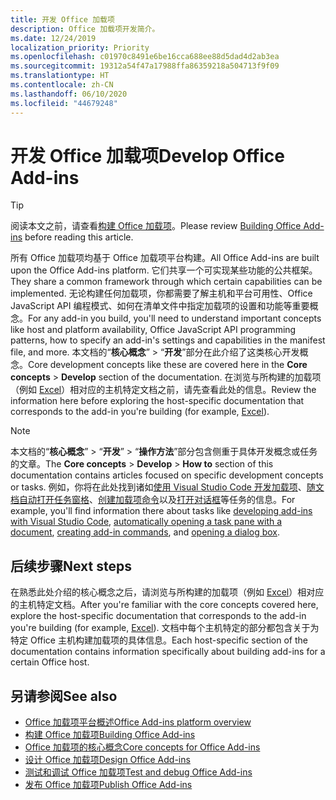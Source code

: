 ```yaml
---
title: 开发 Office 加载项
description: Office 加载项开发简介。
ms.date: 12/24/2019
localization_priority: Priority
ms.openlocfilehash: c01970c8491e6be16cca688ee88d5dad4d2ab3ea
ms.sourcegitcommit: 19312a54f47a17988ffa86359218a504713f9f09
ms.translationtype: HT
ms.contentlocale: zh-CN
ms.lasthandoff: 06/10/2020
ms.locfileid: "44679248"
---
```

# <a name="develop-office-add-ins"></a><span data-ttu-id="9883a-103">开发 Office 加载项</span><span class="sxs-lookup"><span data-stu-id="9883a-103">Develop Office Add-ins</span></span>

> [!TIP]
> <span data-ttu-id="9883a-104">阅读本文之前，请查看[构建 Office 加载项](../overview/office-add-ins-fundamentals.md)。</span><span class="sxs-lookup"><span data-stu-id="9883a-104">Please review [Building Office Add-ins](../overview/office-add-ins-fundamentals.md) before reading this article.</span></span>

<span data-ttu-id="9883a-105">所有 Office 加载项均基于 Office 加载项平台构建。</span><span class="sxs-lookup"><span data-stu-id="9883a-105">All Office Add-ins are built upon the Office Add-ins platform.</span></span> <span data-ttu-id="9883a-106">它们共享一个可实现某些功能的公共框架。</span><span class="sxs-lookup"><span data-stu-id="9883a-106">They share a common framework through which certain capabilities can be implemented.</span></span> <span data-ttu-id="9883a-107">无论构建任何加载项，你都需要了解主机和平台可用性、Office JavaScript API 编程模式、如何在清单文件中指定加载项的设置和功能等重要概念。</span><span class="sxs-lookup"><span data-stu-id="9883a-107">For any add-in you build, you'll need to understand important concepts like host and platform availability, Office JavaScript API programming patterns, how to specify an add-in's settings and capabilities in the manifest file, and more.</span></span> <span data-ttu-id="9883a-108">本文档的“**核心概念**” > “**开发**”部分在此介绍了这类核心开发概念。</span><span class="sxs-lookup"><span data-stu-id="9883a-108">Core development concepts like these are covered here in the **Core concepts** > **Develop** section of the documentation.</span></span> <span data-ttu-id="9883a-109">在浏览与所构建的加载项（例如 [Excel](../excel/index.yml)）相对应的主机特定文档之前，请先查看此处的信息。</span><span class="sxs-lookup"><span data-stu-id="9883a-109">Review the information here before exploring the host-specific documentation that corresponds to the add-in you're building (for example, [Excel](../excel/index.yml)).</span></span>

> [!NOTE]
> <span data-ttu-id="9883a-110">本文档的“**核心概念**” > “**开发**” > “**操作方法**”部分包含侧重于具体开发概念或任务的文章。</span><span class="sxs-lookup"><span data-stu-id="9883a-110">The **Core concepts** > **Develop** > **How to** section of this documentation contains articles focused on specific development concepts or tasks.</span></span> <span data-ttu-id="9883a-111">例如，你将在此处找到诸如[使用 Visual Studio Code 开发加载项](develop-add-ins-vscode.md)、[随文档自动打开任务窗格](automatically-open-a-task-pane-with-a-document.md)、[创建加载项命令](create-addin-commands.md)以及[打开对话框](dialog-api-in-office-add-ins.md)等任务的信息。</span><span class="sxs-lookup"><span data-stu-id="9883a-111">For example, you'll find information there about tasks like [developing add-ins with Visual Studio Code](develop-add-ins-vscode.md), [automatically opening a task pane with a document](automatically-open-a-task-pane-with-a-document.md), [creating add-in commands](create-addin-commands.md), and [opening a dialog box](dialog-api-in-office-add-ins.md).</span></span>

## <a name="next-steps"></a><span data-ttu-id="9883a-112">后续步骤</span><span class="sxs-lookup"><span data-stu-id="9883a-112">Next steps</span></span>

<span data-ttu-id="9883a-113">在熟悉此处介绍的核心概念之后，请浏览与所构建的加载项（例如 [Excel](../excel/index.yml)）相对应的主机特定文档。</span><span class="sxs-lookup"><span data-stu-id="9883a-113">After you're familiar with the core concepts covered here, explore the host-specific documentation that corresponds to the add-in you're building (for example, [Excel](../excel/index.yml)).</span></span> <span data-ttu-id="9883a-114">文档中每个主机特定的部分都包含关于为特定 Office 主机构建加载项的具体信息。</span><span class="sxs-lookup"><span data-stu-id="9883a-114">Each host-specific section of the documentation contains information specifically about building add-ins for a certain Office host.</span></span>

## <a name="see-also"></a><span data-ttu-id="9883a-115">另请参阅</span><span class="sxs-lookup"><span data-stu-id="9883a-115">See also</span></span>

- [<span data-ttu-id="9883a-116">Office 加载项平台概述</span><span class="sxs-lookup"><span data-stu-id="9883a-116">Office Add-ins platform overview</span></span>](../overview/office-add-ins.md)
- [<span data-ttu-id="9883a-117">构建 Office 加载项</span><span class="sxs-lookup"><span data-stu-id="9883a-117">Building Office Add-ins</span></span>](../overview/office-add-ins-fundamentals.md)
- [<span data-ttu-id="9883a-118">Office 加载项的核心概念</span><span class="sxs-lookup"><span data-stu-id="9883a-118">Core concepts for Office Add-ins</span></span>](../overview/core-concepts-office-add-ins.md)
- [<span data-ttu-id="9883a-119">设计 Office 加载项</span><span class="sxs-lookup"><span data-stu-id="9883a-119">Design Office Add-ins</span></span>](../design/add-in-design.md)
- [<span data-ttu-id="9883a-120">测试和调试 Office 加载项</span><span class="sxs-lookup"><span data-stu-id="9883a-120">Test and debug Office Add-ins</span></span>](../testing/test-debug-office-add-ins.md)
- [<span data-ttu-id="9883a-121">发布 Office 加载项</span><span class="sxs-lookup"><span data-stu-id="9883a-121">Publish Office Add-ins</span></span>](../publish/publish.md)

